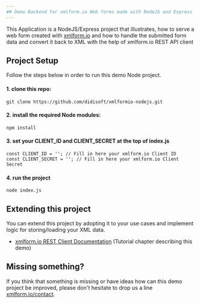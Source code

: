 ```yaml
---
## Demo Backend for xmlform.io Web forms made with NodeJS and Express
---
```


This Application is a NodeJS/Express project that illustrates, how to serve a web form created with [xmlform.io](https://xmlform.io) 
and how to handle the submitted form data and convert it back to XML with the help of xmlform.io REST API client

## Project Setup

Follow the steps below in order to run this demo Node project.

#### 1. clone this repo:

    git clone https://github.com/didisoft/xmlformio-nodejs.git
    
#### 2. install the required Node modules:

    npm install
   
#### 3. set your CLIENT_ID and CLIENT_SECRET at the top of index.js

    const CLIENT_ID = ''; // Fill in here your xmlform.io Client ID
    const CLIENT_SECRET = ''; // Fill in here your xmlform.io Client Secret

#### 4. run the project

    node index.js
    
## Extending this project

 You can extend this project by adopting it to your use cases and implement logic for storing/loading your XML data.
 
 
* [xmlform.io REST Client Documentation](https://xmlform.io/docs/backend/) (Tutorial chapter describing this demo)

## Missing something?

If you think that something is missing or have ideas how can this demo project be improved, please don't hesitate to drop us a line [xmlform.io/contact](https://xmlform.io/contact).
